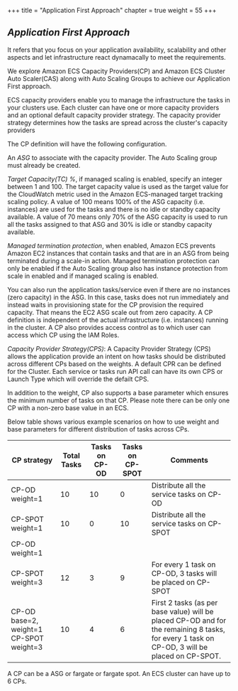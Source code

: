 +++
title = "Application First Approach"
chapter = true
weight = 55
+++

***Application First Approach***
--------------------------------

It refers that you focus on your application availability, scalability and other aspects and let infrastructure react dynamacally to meet the requirements. 

We explore Amazon ECS Capacity Providers(CP) and Amazon ECS Cluster Auto Scaler(CAS) along with Auto Scaling Groups to achieve our Application First approach.

ECS capacity providers enable you to manage the infrastructure the tasks in your clusters use. Each cluster can have one or more capacity providers and an optional default capacity provider strategy. The capacity provider strategy determines how the tasks are spread across the cluster's capacity providers

The CP definition will have the following configuration.

An *ASG* to associate with the capacity provider. The Auto Scaling group must already be created. 

*Target Capacity(TC) %*, if managed scaling is enabled, specify an integer between 1 and 100. The target capacity value is used as the target value for the CloudWatch metric used in the Amazon
ECS-managed target tracking scaling policy.  A value of 100 means 100% of the ASG capacity (i.e. instances) are used for the tasks and there is no idle or standby capacity available. A value of 70 means only 70% of the ASG capacity is used to run all the tasks assigned to that ASG and 30% is idle or standby capacity available.
 
*Managed termination protection*, when enabled, Amazon ECS prevents Amazon EC2 instances that contain tasks and that are in an ASG  from being terminated during a scale-in action. Managed termination protection can only be enabled if the Auto Scaling group also has instance protection from scale in enabled and if managed scaling is enabled. 

You can also run the application tasks/service even if there are no instances (zero capacity) in the ASG. In this case, tasks does not run immediately and instead waits in provisioning state for the CP provision the required capacity. That means the EC2 ASG scale out from zero capacity. A CP definition is independent of the actual infrastructure (i.e. instances) running in the cluster.  A CP also provides access control as to which user can access which CP using the IAM Roles.

*Capacity Provider Strategy(CPS)*: A Capacity Provider Strategy (CPS) allows the application provide an intent on how tasks should be distributed across different CPs based on the weights. A default CPR can be defined for the Cluster. Each service or tasks run API call can have its own CPS or Launch Type which will override the defailt CPS. 

In addition to the weight, CP also supports a base parameter which ensures the minimum number of tasks on that CP.  Please note there can be only one CP with a non-zero base value in an ECS.

Below table shows various example scenarios on how to use weight and base parameters for different distribution of tasks across CPs.


| CP strategy | Total  Tasks | Tasks on CP-OD | Tasks on CP-SPOT | Comments |
| --- | --- | --- | --- | --- |
| CP-OD weight=1 |	10 | 10 | 0	| Distribute all the service tasks on CP-OD |
| CP-SPOT weight=1 | 10 | 0 | 10 | Distribute all the service tasks on CP-SPOT |
| CP-OD weight=1 
CP-SPOT weight=3 | 12 | 3 | 9 |For every 1 task on CP-OD, 3 tasks will be placed on CP-SPOT |
| CP-OD base=2, weight=1 CP-SPOT weight=3 | 10 | 4 | 6 |	First 2 tasks (as per base value) will be placed CP-OD and for the remaining 8 tasks, for every 1 task on CP-OD, 3 will be placed on CP-SPOT. |

A CP can be a ASG or fargate or fargate spot. An ECS cluster can have up to 6 CPs.